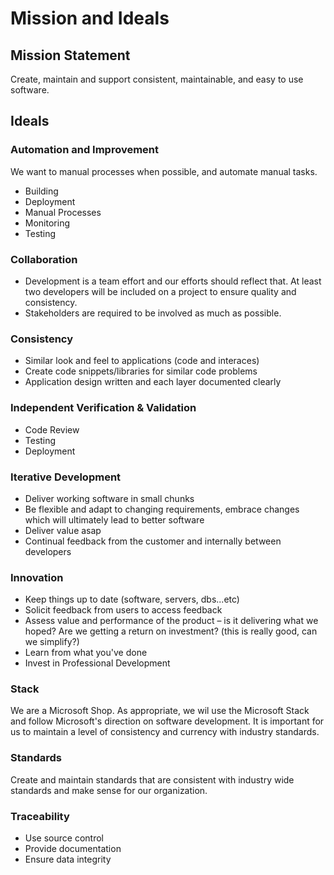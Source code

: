 # Mission and Ideals

## Mission Statement
Create, maintain and support consistent, maintainable, and easy to use software.

## Ideals

### Automation and Improvement
We want to manual processes when possible, and automate manual tasks.

* Building
* Deployment
* Manual Processes
* Monitoring
* Testing

### Collaboration
* Development is a team effort and our efforts should reflect that. At least two developers will be included on a project to ensure quality and consistency.
* Stakeholders are required to be involved as much as possible.

### Consistency
* Similar look and feel to applications (code and interaces)
* Create code snippets/libraries for similar code problems
* Application design written and each layer documented clearly

### Independent Verification & Validation 
* Code Review
* Testing
* Deployment

### Iterative Development
* Deliver working software in small chunks
* Be flexible and adapt to changing requirements, embrace changes which will ultimately lead to better software
* Deliver value asap
* Continual feedback from the customer and internally between developers

### Innovation
* Keep things up to date (software, servers, dbs...etc)
* Solicit feedback from users to access feedback
* Assess value and performance of the product – is it delivering what we hoped?  Are we getting a return on investment? (this is really good, can we simplify?)
* Learn from what you've done
* Invest in Professional Development

### Stack
We are a Microsoft Shop. As appropriate, we wil use the Microsoft Stack and follow Microsoft's direction on software development. It is important for us to maintain a level of consistency and currency with industry standards.

### Standards
Create and maintain standards that are consistent with industry wide standards and make sense for our organization.

### Traceability
* Use source control
* Provide documentation
* Ensure data integrity